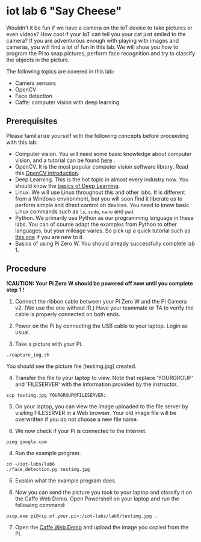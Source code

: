 # iot lab 6 "Say Cheese"

Wouldn't it be fun if we have a camera on the IoT device to take pictures or even videos?  How cool if your IoT can tell you your cat just smiled to the camera? If you are adventurous enough with playing with images and cameras, you will find a lot of fun in this lab. We will show you how to program the Pi to snap pictures, perform face recognition and try to classify the objects in the picture.          

The following topics are covered in this lab:
* Camera sensors
* OpenCV
* Face detection
* Caffe: computer vision with deep learning

## Prerequisites

Please familiarize yourself with the following concepts before proceeding with this lab:
* Computer vision. You will need some basic knowledge about computer vision, and a tutorial can be found  [here](FIXME) .
* OpenCV. It is the most popular computer vision software library. Read this [OpenCV introduction](https://docs.opencv.org/3.2.0/d1/dfb/intro.html).
* Deep Learning. This is the hot topic in almost every industry now. You should know the [basics of Deep Learning](https://medium.com/@shridhar743/a-beginners-guide-to-deep-learning-5ee814cf7706).
* Linux. We will use Linux throughout this and other labs. It is different from a Windows environment, but you will soon find it liberate us to perform simple and direct control on devices. You need to know basic Linux commands such as ```ls```, ```sudo```, ```nano``` and ```pwd```.
* Python. We primarily use Python as our programming language in these labs. You can of course adapt the examples from Python to other languages, but your mileage varies. So pick up a quick tutorial such as [this one](https://www.learnpython.org) if you are new to it.
* Basics of using Pi Zero W. You should already successfully complete lab 1.

## Procedure

__!CAUTION: Your Pi Zero W should be powered off now until you complete step 1 !__

1. Connect the ribbon cable between your Pi Zero W and the Pi Camera v2. (We use the one without IR.) Have your teammate or TA to verify the cable is properly connected on both ends.

2. Power on the Pi by connecting the USB cable to your laptop. Login as usual.

3. Take a picture with your Pi.
```
./capture_img.sh
```
You should see the picture file (testimg.jpg) created.

4. Transfer the file to your laptop to view. Note that replace 'YOURGROUP' and 'FILESERVER' with the information provided by the instructor.
```
scp testimg.jpg YOURGROUP@FILESERVER:
```

5. On your laptop, you can view the image uploaded to the file server by visiting FILESERVER in a Web browser. Your old image file will be overwritten if you do not choose a new file name.

3. We now check if your Pi is connected to the Internet.
```
ping google.com
```

4. Run the example program.
```
cd ~/iot-labs/lab6
./face_detection.py testimg.jpg
```

5. Explain what the example program does.

6. Now you can send the picture you took to your laptop and classify it on the Caffe Web Demo. Open Powershell on your laptop and run the following command:
```
pscp.exe pi@<ip.of.your.pi>:/iot-labs/lab6/testimg.jpg .
```

7. Open the [Caffe Web Demo](http://demo.caffe.berkeleyvision.org/) and upload the image you copied from the Pi.
